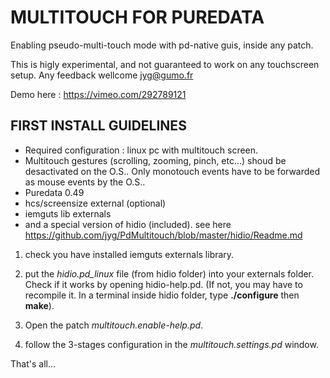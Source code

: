 # MULTITOUCH FOR PUREDATA

Enabling pseudo-multi-touch mode with pd-native guis, inside any patch.

This is higly experimental, and not guaranteed to work on any  touchscreen setup.
Any feedback wellcome jyg@gumo.fr

 Demo here : https://vimeo.com/292789121

## FIRST INSTALL GUIDELINES

- Required configuration : linux pc with multitouch screen.
- Multitouch gestures (scrolling, zooming, pinch, etc...) shoud be desactivated on the O.S.. Only monotouch events have to be forwarded as mouse events by the O.S..
- Puredata 0.49
- hcs/screensize external (optional)
- iemguts lib externals
- and a special version of hidio (included). see here https://github.com/jyg/PdMultitouch/blob/master/hidio/Readme.md

1) check you have installed iemguts externals library.

2) put the *hidio.pd_linux* file (from hidio folder) into your externals folder. Check if it works by opening hidio-help.pd. (If not, you may have to recompile it. In a terminal inside hidio folder, type  **./configure** then **make**).

3) Open the patch *multitouch.enable-help.pd*.

4) follow the 3-stages configuration in the *multitouch.settings.pd* window.

That's all...
